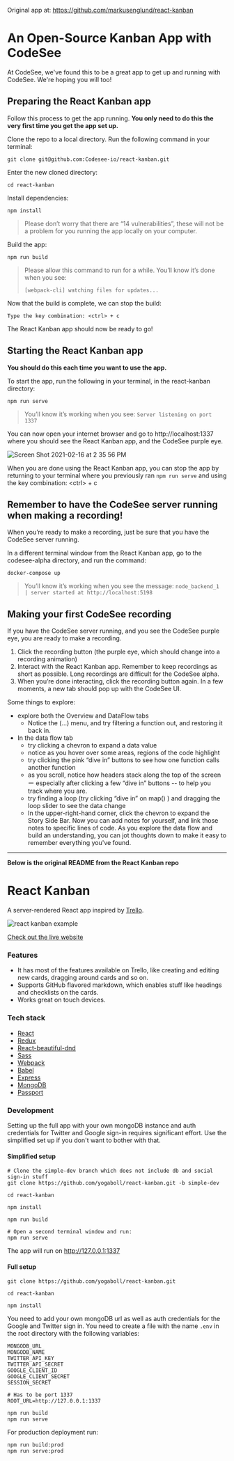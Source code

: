<!-- Description: A Trello-like application built with React and Redux. Take a look at the live website:  -->
Original app at: https://github.com/markusenglund/react-kanban

# An Open-Source Kanban App with CodeSee
At CodeSee, we've found this to be a great app to get up and running with CodeSee. We're hoping you will too!

## Preparing the React Kanban app
Follow this process to get the app running. **You only need to do this the very first time you get the app set up.**

Clone the repo to a local directory. Run the following command in your terminal:

```
git clone git@github.com:Codesee-io/react-kanban.git
```

Enter the new cloned directory:

```
cd react-kanban
```

Install dependencies:

```
npm install
```

> Please don’t worry that there are “14 vulnerabilities”, these will not be a problem for you running the app locally on your computer.

Build the app:

```
npm run build
```

> Please allow this command to run for a while. You’ll know it’s done when you see:
> 
> `[webpack-cli] watching files for updates...`

Now that the build is complete, we can stop the build:

    Type the key combination: <ctrl> + c

The React Kanban app should now be ready to go!

## Starting the React Kanban app
**You should do this each time you want to use the app.**

To start the app, run the following in your terminal, in the react-kanban directory:

```
npm run serve
```

> You’ll know it’s working when you see:
> `Server listening on port 1337`

You can now open your internet browser and go to http://localhost:1337 where you should see the React Kanban app, and the CodeSee purple eye.

![Screen Shot 2021-02-16 at 2 35 56 PM](https://user-images.githubusercontent.com/334845/108133912-2be1e180-706a-11eb-9cb8-8921c22477ef.png)

When you are done using the React Kanban app, you can stop the app by returning to your terminal where you previously ran `npm run serve` and using the key combination: \<ctrl\> + c

## Remember to have the CodeSee server running when making a recording!
When you’re ready to make a recording, just be sure that you have the CodeSee server running.

In a different terminal window from the React Kanban app, go to the codesee-alpha directory, and run the command:

```
docker-compose up
```

> You’ll know it’s working when you see the message:
> `node_backend_1  | server started at http://localhost:5198`


## Making your first CodeSee recording
If you have the CodeSee server running, and you see the CodeSee purple eye, you are ready to make a recording.

1. Click the recording button (the purple eye, which should change into a recording animation)
2. Interact with the React Kanban app. Remember to keep recordings as short as possible. Long recordings are difficult for the CodeSee alpha.
3. When you’re done interacting, click the recording button again. In a few moments, a new tab should pop up with the CodeSee UI.

Some things to explore:
* explore both the Overview and DataFlow tabs
  * Notice the (...) menu, and try filtering a function out, and restoring it back in.
* In the data flow tab
  * try clicking a chevron to expand a data value
  * notice as you hover over some areas, regions of the code highlight
  * try clicking the pink “dive in” buttons to see how one function calls another function
  * as you scroll, notice how headers stack along the top of the screen ー especially after clicking a few “dive in” buttons -- to help you track where you are.
  * try finding a loop (try clicking “dive in” on map() ) and dragging the loop slider to see the data change
  * In the upper-right-hand corner, click the chevron to expand the Story Side Bar. Now you can add notes for yourself, and link those notes to specific lines of code. As you explore the data flow and build an understanding, you can jot thoughts down to make it easy to remember everything you've found.




---

**Below is the original README from the React Kanban repo**


# React Kanban

A server-rendered React app inspired by [Trello](https://trello.com/home).

![react kanban example](https://github.com/yogaboll/react-kanban/blob/master/example.gif?raw=true)

[Check out the live website](https://www.reactkanban.com)

### Features

* It has most of the features available on Trello, like creating and editing new cards, dragging around cards and so on.
* Supports GitHub flavored markdown, which enables stuff like headings and checklists on the cards.
* Works great on touch devices.

### Tech stack

* [React](https://github.com/facebook/react)
* [Redux](https://github.com/reactjs/redux)
* [React-beautiful-dnd](https://github.com/atlassian/react-beautiful-dnd)
* [Sass](https://github.com/sass/sass)
* [Webpack](https://github.com/webpack/webpack)
* [Babel](https://github.com/babel/babel)
* [Express](https://github.com/expressjs/express)
* [MongoDB](https://github.com/mongodb/mongo)
* [Passport](https://github.com/jaredhanson/passport)


### Development

Setting up the full app with your own mongoDB instance and auth credentials for Twitter and Google sign-in requires significant effort. Use the simplified set up if you don't want to bother with that.

#### Simplified setup

```shell
# Clone the simple-dev branch which does not include db and social sign-in stuff
git clone https://github.com/yogaboll/react-kanban.git -b simple-dev

cd react-kanban

npm install

npm run build

# Open a second terminal window and run:
npm run serve
```

The app will run on http://127.0.0.1:1337

#### Full setup

```shell
git clone https://github.com/yogaboll/react-kanban.git

cd react-kanban

npm install
```

You need to add your own mongoDB url as well as auth credentials for the Google and Twitter sign in. You need to create a file with the name `.env` in the root directory with the following variables:

```
MONGODB_URL
MONGODB_NAME
TWITTER_API_KEY
TWITTER_API_SECRET
GOOGLE_CLIENT_ID
GOOGLE_CLIENT_SECRET
SESSION_SECRET

# Has to be port 1337
ROOT_URL=http://127.0.0.1:1337
```

```shell
npm run build
npm run serve
```

For production deployment run:

```shell
npm run build:prod
npm run serve:prod
```
